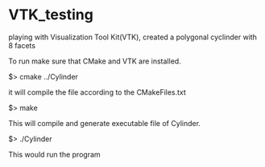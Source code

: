 # VTK_testing
playing with Visualization Tool Kit(VTK), created a polygonal cyclinder with 8 facets

To run make sure that CMake and VTK are installed.

$> cmake ../Cylinder
 
it will compile the file according to the CMakeFiles.txt

$> make

This will compile and generate executable file of Cylinder.

$> ./Cylinder

This would run the program
